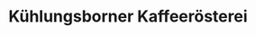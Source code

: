 ---
title: "Kühlungsborner Kaffeerösterei"
url: /kuehlungsborn/kuehlungsborner-kaffeeroesterei/
shop: Lebensmittel
---